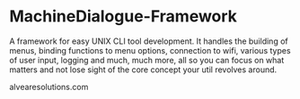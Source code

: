 # MachineDialogue-Framework
A framework for easy UNIX CLI tool development. It handles the building of menus, binding functions to menu options, connection to wifi, various types of user input, logging and much, much more, all so you can focus on what matters and not lose sight of the core concept your util revolves around.

alvearesolutions.com

